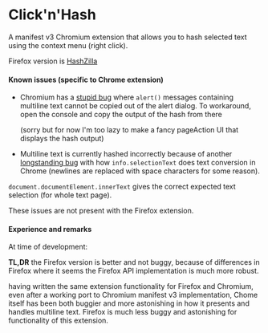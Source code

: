 # Click'n'Hash

A manifest v3 Chromium extension that allows you to hash selected text using the context menu (right click).

Firefox version is [HashZilla](https://github.com/wesinator/HashZilla/)

#### Known issues (specific to Chrome extension)

 - Chromium has a [stupid bug](https://crbug.com/1346156) where `alert()` messages containing multiline text cannot be copied out of the alert dialog. 
   To workaround, open the console and copy the output of the hash from there 
   
   (sorry but for now I'm too lazy to make a fancy pageAction UI that displays the hash output)

 - Multiline text is currently hashed incorrectly because of another [longstanding bug](https://crbug.com/116429) with how `info.selectionText` does text conversion in Chrome (newlines are replaced with space characters for some reason). 
 
 `document.documentElement.innerText` gives the correct expected text selection (for whole text page).
 
   These issues are not present with the Firefox extension.

#### Experience and remarks

At time of development: 

**TL,DR** the Firefox version is better and not buggy, because of differences in Firefox where it seems the Firefox API implementation is much more robust.

having written the same extension functionality for Firefox and Chromium, even after a working port to Chromium manifest v3 implementation, Chome itself has been both buggier and more astonishing in how it presents and handles multiline text. Firefox is much less buggy and astonishing for functionality of this extension.
